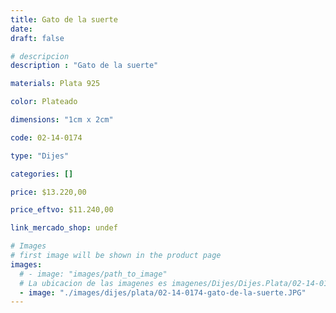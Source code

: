 ```yaml
---
title: Gato de la suerte
date: 
draft: false

# descripcion
description : "Gato de la suerte"

materials: Plata 925

color: Plateado

dimensions: "1cm x 2cm"

code: 02-14-0174

type: "Dijes"

categories: []

price: $13.220,00

price_eftvo: $11.240,00

link_mercado_shop: undef

# Images
# first image will be shown in the product page
images:
  # - image: "images/path_to_image"
  # La ubicacion de las imagenes es imagenes/Dijes/Dijes.Plata/02-14-0174-gato-de-la-suerte
  - image: "./images/dijes/plata/02-14-0174-gato-de-la-suerte.JPG"
---
```

